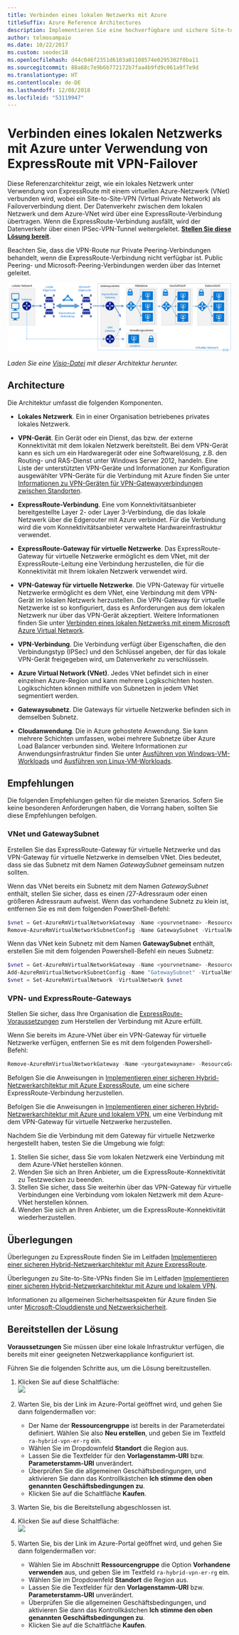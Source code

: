 ```yaml
---
title: Verbinden eines lokalen Netzwerks mit Azure
titleSuffix: Azure Reference Architectures
description: Implementieren Sie eine hochverfügbare und sichere Site-to-Site-Netzwerkarchitektur, die ein virtuelles Azure-Netzwerk und ein lokales Netzwerk mit ExpressRoute-Verbindung und VPN-Gatewayfailover umfasst.
author: telmosampaio
ms.date: 10/22/2017
ms.custom: seodec18
ms.openlocfilehash: d44c046f2351d6103a01108574e0295302f0ba11
ms.sourcegitcommit: 88a68c7e9b6b772172b7faa4b9fd9c061a9f7e9d
ms.translationtype: HT
ms.contentlocale: de-DE
ms.lasthandoff: 12/08/2018
ms.locfileid: "53119947"
---
```

# <a name="connect-an-on-premises-network-to-azure-using-expressroute-with-vpn-failover"></a>Verbinden eines lokalen Netzwerks mit Azure unter Verwendung von ExpressRoute mit VPN-Failover

Diese Referenzarchitektur zeigt, wie ein lokales Netzwerk unter Verwendung von ExpressRoute mit einem virtuellen Azure-Netzwerk (VNet) verbunden wird, wobei ein Site-to-Site-VPN (Virtual Private Network) als Failoververbindung dient. Der Datenverkehr zwischen dem lokalen Netzwerk und dem Azure-VNet wird über eine ExpressRoute-Verbindung übertragen. Wenn die ExpressRoute-Verbindung ausfällt, wird der Datenverkehr über einen IPSec-VPN-Tunnel weitergeleitet. [**Stellen Sie diese Lösung bereit**](#deploy-the-solution).

Beachten Sie, dass die VPN-Route nur Private Peering-Verbindungen behandelt, wenn die ExpressRoute-Verbindung nicht verfügbar ist. Public Peering- und Microsoft-Peering-Verbindungen werden über das Internet geleitet.

![Referenzarchitektur für eine hochverfügbare Hybrid-Netzwerkarchitektur mit ExpressRoute- und VPN-Gateway](./images/expressroute-vpn-failover.png)

*Laden Sie eine [Visio-Datei][visio-download] mit dieser Architektur herunter.*

## <a name="architecture"></a>Architecture

Die Architektur umfasst die folgenden Komponenten.

- **Lokales Netzwerk**. Ein in einer Organisation betriebenes privates lokales Netzwerk.

- **VPN-Gerät**. Ein Gerät oder ein Dienst, das bzw. der externe Konnektivität mit dem lokalen Netzwerk bereitstellt. Bei dem VPN-Gerät kann es sich um ein Hardwaregerät oder eine Softwarelösung, z.B. den Routing- und RAS-Dienst unter Windows Server 2012, handeln. Eine Liste der unterstützten VPN-Geräte und Informationen zur Konfiguration ausgewählter VPN-Geräte für die Verbindung mit Azure finden Sie unter [Informationen zu VPN-Geräten für VPN-Gatewayverbindungen zwischen Standorten][vpn-appliance].

- **ExpressRoute-Verbindung**. Eine vom Konnektivitätsanbieter bereitgestellte Layer 2- oder Layer 3-Verbindung, die das lokale Netzwerk über die Edgerouter mit Azure verbindet. Für die Verbindung wird die vom Konnektivitätsanbieter verwaltete Hardwareinfrastruktur verwendet.

- **ExpressRoute-Gateway für virtuelle Netzwerke**. Das ExpressRoute-Gateway für virtuelle Netzwerke ermöglicht es dem VNet, mit der ExpressRoute-Leitung eine Verbindung herzustellen, die für die Konnektivität mit Ihrem lokalen Netzwerk verwendet wird.

- **VPN-Gateway für virtuelle Netzwerke**. Die VPN-Gateway für virtuelle Netzwerke ermöglicht es dem VNet, eine Verbindung mit dem VPN-Gerät im lokalen Netzwerk herzustellen. Die VPN-Gateway für virtuelle Netzwerke ist so konfiguriert, dass es Anforderungen aus dem lokalen Netzwerk nur über das VPN-Gerät akzeptiert. Weitere Informationen finden Sie unter [Verbinden eines lokalen Netzwerks mit einem Microsoft Azure Virtual Network][connect-to-an-Azure-vnet].

- **VPN-Verbindung**. Die Verbindung verfügt über Eigenschaften, die den Verbindungstyp (IPSec) und den Schlüssel angeben, der für das lokale VPN-Gerät freigegeben wird, um Datenverkehr zu verschlüsseln.

- **Azure Virtual Network (VNet)**. Jedes VNet befindet sich in einer einzelnen Azure-Region und kann mehrere Logikschichten hosten. Logikschichten können mithilfe von Subnetzen in jedem VNet segmentiert werden.

- **Gatewaysubnetz**. Die Gateways für virtuelle Netzwerke befinden sich in demselben Subnetz.

- **Cloudanwendung**. Die in Azure gehostete Anwendung. Sie kann mehrere Schichten umfassen, wobei mehrere Subnetze über Azure Load Balancer verbunden sind. Weitere Informationen zur Anwendungsinfrastruktur finden Sie unter [Ausführen von Windows-VM-Workloads][windows-vm-ra] und [Ausführen von Linux-VM-Workloads][linux-vm-ra].

## <a name="recommendations"></a>Empfehlungen

Die folgenden Empfehlungen gelten für die meisten Szenarios. Sofern Sie keine besonderen Anforderungen haben, die Vorrang haben, sollten Sie diese Empfehlungen befolgen.

### <a name="vnet-and-gatewaysubnet"></a>VNet und GatewaySubnet

Erstellen Sie das ExpressRoute-Gateway für virtuelle Netzwerke und das VPN-Gateway für virtuelle Netzwerke in demselben VNet. Dies bedeutet, dass sie das Subnetz mit dem Namen *GatewaySubnet* gemeinsam nutzen sollten.

Wenn das VNet bereits ein Subnetz mit dem Namen *GatewaySubnet* enthält, stellen Sie sicher, dass es einen /27-Adressraum oder einen größeren Adressraum aufweist. Wenn das vorhandene Subnetz zu klein ist, entfernen Sie es mit dem folgenden PowerShell-Befehl:

```powershell
$vnet = Get-AzureRmVirtualNetworkGateway -Name <yourvnetname> -ResourceGroupName <yourresourcegroup>
Remove-AzureRmVirtualNetworkSubnetConfig -Name GatewaySubnet -VirtualNetwork $vnet
```

Wenn das VNet kein Subnetz mit dem Namen **GatewaySubnet** enthält, erstellen Sie mit dem folgenden Powershell-Befehl ein neues Subnetz:

```powershell
$vnet = Get-AzureRmVirtualNetworkGateway -Name <yourvnetname> -ResourceGroupName <yourresourcegroup>
Add-AzureRmVirtualNetworkSubnetConfig -Name "GatewaySubnet" -VirtualNetwork $vnet -AddressPrefix "10.200.255.224/27"
$vnet = Set-AzureRmVirtualNetwork -VirtualNetwork $vnet
```

### <a name="vpn-and-expressroute-gateways"></a>VPN- und ExpressRoute-Gateways

Stellen Sie sicher, dass Ihre Organisation die [ExpressRoute-Voraussetzungen][expressroute-prereq] zum Herstellen der Verbindung mit Azure erfüllt.

Wenn Sie bereits im Azure-VNet über ein VPN-Gateway für virtuelle Netzwerke verfügen, entfernen Sie es mit dem folgenden Powershell-Befehl:

```powershell
Remove-AzureRmVirtualNetworkGateway -Name <yourgatewayname> -ResourceGroupName <yourresourcegroup>
```

Befolgen Sie die Anweisungen in [Implementieren einer sicheren Hybrid-Netzwerkarchitektur mit Azure ExpressRoute][implementing-expressroute], um eine sichere ExpressRoute-Verbindung herzustellen.

Befolgen Sie die Anweisungen in [Implementieren einer sicheren Hybrid-Netzwerkarchitektur mit Azure und lokalem VPN][implementing-vpn], um eine Verbindung mit dem VPN-Gateway für virtuelle Netzwerke herzustellen.

Nachdem Sie die Verbindung mit dem Gateway für virtuelle Netzwerke hergestellt haben, testen Sie die Umgebung wie folgt:

1. Stellen Sie sicher, dass Sie vom lokalen Netzwerk eine Verbindung mit dem Azure-VNet herstellen können.
2. Wenden Sie sich an Ihren Anbieter, um die ExpressRoute-Konnektivität zu Testzwecken zu beenden.
3. Stellen Sie sicher, dass Sie weiterhin über das VPN-Gateway für virtuelle Verbindungen eine Verbindung vom lokalen Netzwerk mit dem Azure-VNet herstellen können.
4. Wenden Sie sich an Ihren Anbieter, um die ExpressRoute-Konnektivität wiederherzustellen.

## <a name="considerations"></a>Überlegungen

Überlegungen zu ExpressRoute finden Sie im Leitfaden [Implementieren einer sicheren Hybrid-Netzwerkarchitektur mit Azure ExpressRoute][guidance-expressroute].

Überlegungen zu Site-to-Site-VPNs finden Sie im Leitfaden [Implementieren einer sicheren Hybrid-Netzwerkarchitektur mit Azure und lokalem VPN][guidance-vpn].

Informationen zu allgemeinen Sicherheitsaspekten für Azure finden Sie unter [Microsoft-Clouddienste und Netzwerksicherheit][best-practices-security].

## <a name="deploy-the-solution"></a>Bereitstellen der Lösung

**Voraussetzungen** Sie müssen über eine lokale Infrastruktur verfügen, die bereits mit einer geeigneten Netzwerkappliance konfiguriert ist.

Führen Sie die folgenden Schritte aus, um die Lösung bereitzustellen.

<!-- markdownlint-disable MD033 -->

1. Klicken Sie auf diese Schaltfläche:<br><a href="https://portal.azure.com/#create/Microsoft.Template/uri/https%3A%2F%2Fraw.githubusercontent.com%2Fmspnp%2Freference-architectures%2Fmaster%2Fhybrid-networking%2Fexpressroute-vpn-failover%2Fazuredeploy.json" target="_blank"><img src="https://azuredeploy.net/deploybutton.png"/></a>

2. Warten Sie, bis der Link im Azure-Portal geöffnet wird, und gehen Sie dann folgendermaßen vor:
   - Der Name der **Ressourcengruppe** ist bereits in der Parameterdatei definiert. Wählen Sie also **Neu erstellen**, und geben Sie im Textfeld `ra-hybrid-vpn-er-rg` ein.
   - Wählen Sie im Dropdownfeld **Standort** die Region aus.
   - Lassen Sie die Textfelder für den **Vorlagenstamm-URI** bzw. **Parameterstamm-URI** unverändert.
   - Überprüfen Sie die allgemeinen Geschäftsbedingungen, und aktivieren Sie dann das Kontrollkästchen **Ich stimme den oben genannten Geschäftsbedingungen zu**.
   - Klicken Sie auf die Schaltfläche **Kaufen**.

3. Warten Sie, bis die Bereitstellung abgeschlossen ist.

4. Klicken Sie auf diese Schaltfläche:<br><a href="https://portal.azure.com/#create/Microsoft.Template/uri/https%3A%2F%2Fraw.githubusercontent.com%2Fmspnp%2Freference-architectures%2Fmaster%2Fhybrid-networking%2Fexpressroute-vpn-failover%2Fazuredeploy-expressRouteCircuit.json" target="_blank"><img src="https://azuredeploy.net/deploybutton.png"/></a>

5. Warten Sie, bis der Link im Azure-Portal geöffnet wird, und gehen Sie dann folgendermaßen vor:
   - Wählen Sie im Abschnitt **Ressourcengruppe** die Option **Vorhandene verwenden** aus, und geben Sie im Textfeld `ra-hybrid-vpn-er-rg` ein.
   - Wählen Sie im Dropdownfeld **Standort** die Region aus.
   - Lassen Sie die Textfelder für den **Vorlagenstamm-URI** bzw. **Parameterstamm-URI** unverändert.
   - Überprüfen Sie die allgemeinen Geschäftsbedingungen, und aktivieren Sie dann das Kontrollkästchen **Ich stimme den oben genannten Geschäftsbedingungen zu**.
   - Klicken Sie auf die Schaltfläche **Kaufen**.

<!-- markdownlint-enable MD033 -->

<!-- links -->

[windows-vm-ra]: ../virtual-machines-windows/index.md
[linux-vm-ra]: ../virtual-machines-linux/index.md
[resource-manager-overview]: /azure/azure-resource-manager/resource-group-overview
[vpn-appliance]: /azure/vpn-gateway/vpn-gateway-about-vpn-devices
[azure-vpn-gateway]: /azure/vpn-gateway/vpn-gateway-about-vpngateways
[connect-to-an-Azure-vnet]: https://technet.microsoft.com/library/dn786406.aspx
[expressroute-prereq]: /azure/expressroute/expressroute-prerequisites
[implementing-expressroute]: ./expressroute.md
[implementing-vpn]: ./vpn.md
[guidance-expressroute]: ./expressroute.md
[guidance-vpn]: ./vpn.md
[best-practices-security]: /azure/best-practices-network-security
[visio-download]: https://archcenter.blob.core.windows.net/cdn/hybrid-network-architectures.vsdx

